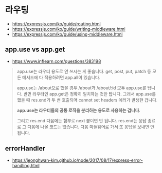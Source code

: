 # 라우팅

- https://expressjs.com/ko/guide/routing.html
- https://expressjs.com/ko/guide/writing-middleware.html
- https://expressjs.com/ko/guide/using-middleware.html

## app.use vs app.get 

- https://www.inflearn.com/questions/383198

> app.use는 라우터 용도로 안 쓰시는 게 좋습니다. get, post, put, patch 등 모든 메서드에 다 적용하려면 app.all이 있습니다.
>
> app.use는 /about으로 했을 경우 /about과 /about/:id 모두 app.use를 탑니다. 반면 라우터인 app.get은 정확히 일치하는 것만 탑니다. 그래서 app.use를 했을 때 res.end가 두 번 호출되어 cannot set headers 에러가 발생한 겁니다. 
> 
> __app.use는 라우터들의 공통 로직을 분리하는 용도로 사용하는 겁니다.__
>
> 그리고 res.end 다음에는 함부로 next 붙이면 안 됩니다. res.end는 응답 종료로 그 다음에 나올 코드는 없습니다. 다음 미들웨어로 가서 또 응답을 보내면 안 됩니다.

## errorHandler

- https://jeonghwan-kim.github.io/node/2017/08/17/express-error-handling.html
